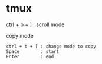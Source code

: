# tmux

ctrl + b + ] : scroll mode

copy mode

```
ctrl + b + [ : change mode to copy
Space        : start
Enter        : end
```

